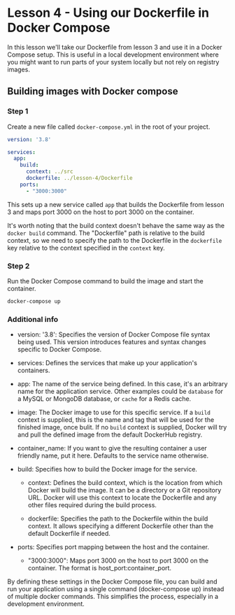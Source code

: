 
# Lesson 4 - Using our Dockerfile in Docker Compose

In this lesson we'll take our Dockerfile from lesson 3 and use it in a Docker Compose setup. This is useful in a local development environment where you might want to run parts of your system locally but not rely on registry images.


## Building images with Docker compose

### Step 1

Create a new file called `docker-compose.yml` in the root of your project.

```yaml
version: '3.8'

services:
  app:
    build:
      context: ../src
      dockerfile: ../lesson-4/Dockerfile
    ports:
      - "3000:3000"
```

This sets up a new service called `app` that builds the Dockerfile from lesson 3 and maps port 3000 on the host to port 3000 on the container.

It's worth noting that the build context doesn't behave the same way as the `docker build` command. The "Dockerfile" path is relative to the build context, so we need to specify the path to the Dockerfile in the `dockerfile` key relative to the context specified in the `context` key.

### Step 2

Run the Docker Compose command to build the image and start the container.

```bash
docker-compose up
```

### Additional info

 - version: '3.8': Specifies the version of Docker Compose file syntax being used. This version introduces features and syntax changes specific to Docker Compose.

 - services: Defines the services that make up your application's containers.

 - app: The name of the service being defined. In this case, it's an arbitrary name for the application service. Other examples could be `database` for a MySQL or MongoDB database, or `cache` for a Redis cache.

 - image: The Docker image to use for this specific service. If a `build` context is supplied, this is the name and tag that will be used for the finished image, once bulit. If no `build` context is supplied, Docker will try and pull the defined image from the default DockerHub registry.

 - container_name: If you want to give the resulting container a user friendly name, put it here. Defaults to the service name otherwise.

 - build: Specifies how to build the Docker image for the service.

   - context: Defines the build context, which is the location from which Docker will build the image. It can be a directory or a Git repository URL. Docker will use this context to locate the Dockerfile and any other files required during the build process.

   - dockerfile: Specifies the path to the Dockerfile within the build context. It allows specifying a different Dockerfile other than the default Dockerfile if needed.

 - ports: Specifies port mapping between the host and the container.
   
    - "3000:3000": Maps port 3000 on the host to port 3000 on the container. The format is host_port:container_port.

By defining these settings in the Docker Compose file, you can build and run your application using a single command (docker-compose up) instead of multiple docker commands. This simplifies the process, especially in a development environment.
